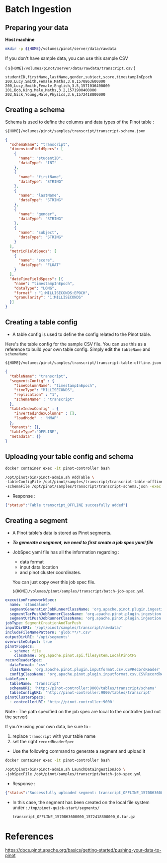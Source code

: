 
# Batch Ingestion

## Preparing your data

**Host machine**

```bash
mkdir -p ${HOME}/volumes/pinot/server/data/rawdata
```

If you don't have sample data, you can use this sample CSV

( `${HOME}/volumes/pinot/server/data/rawdata/transcript.csv` )

```csv
studentID,firstName,lastName,gender,subject,score,timestampInEpoch
200,Lucy,Smith,Female,Maths,3.8,1570863600000
200,Lucy,Smith,Female,English,3.5,1571036400000
201,Bob,King,Male,Maths,3.2,1571900400000
202,Nick,Young,Male,Physics,3.6,1572418800000
```

## Creating a schema

Schema is used to define the columns and data types of the Pinot table :

`${HOME}/volumes/pinot/samples/transcript/transcript-schema.json`

```json
{
  "schemaName": "transcript",
  "dimensionFieldSpecs": [
    {
      "name": "studentID",
      "dataType": "INT"
    },
    {
      "name": "firstName",
      "dataType": "STRING"
    },
    {
      "name": "lastName",
      "dataType": "STRING"
    },
    {
      "name": "gender",
      "dataType": "STRING"
    },
    {
      "name": "subject",
      "dataType": "STRING"
    }
  ],
  "metricFieldSpecs": [
    {
      "name": "score",
      "dataType": "FLOAT"
    }
  ],
  "dateTimeFieldSpecs": [{
    "name": "timestampInEpoch",
    "dataType": "LONG",
    "format" : "1:MILLISECONDS:EPOCH",
    "granularity": "1:MILLISECONDS"
  }]
}
```

## Creating a table config

* A table config is used to define the config related to the Pinot table. 

Here's the table config for the sample CSV file. You can use this as a reference to build your own table config. Simply edit the `tableName` and `schemaName`

`${HOME}/volumes/pinot/samples/transcript/transcript-table-offline.json`


```json
{
  "tableName": "transcript",
  "segmentsConfig" : {
    "timeColumnName": "timestampInEpoch",
    "timeType": "MILLISECONDS",
    "replication" : "1",
    "schemaName" : "transcript"
  },
  "tableIndexConfig" : {
    "invertedIndexColumns" : [],
    "loadMode"  : "MMAP"
  },
  "tenants": {},
  "tableType":"OFFLINE",
  "metadata": {}
}
```

## Uploading your table config and schema

```bash
docker container exec -it pinot-controller bash

/opt/pinot/bin/pinot-admin.sh AddTable \
-tableConfigFile /opt/pinot/samples/transcript/transcript-table-offline.json \
-schemaFile /opt/pinot/samples/transcript/transcript-schema.json -exec
```

* Response :

```json
{"status":"Table transcript_OFFLINE succesfully added"}
```

## Creating a segment

* A Pinot table's data is stored as Pinot segments.

* ***To generate a segment, we need to first create a job spec yaml file***

* JobSpec yaml file has all the information regarding :
  - data format
  - input data location 
  - and pinot cluster coordinates.

  You can just copy over this job spec file. 

  `${HOME}/volumes/pinot/samples/transcript/batch-job-spec.yml`

```yaml
executionFrameworkSpec:
  name: 'standalone'
  segmentGenerationJobRunnerClassName: 'org.apache.pinot.plugin.ingestion.batch.standalone.SegmentGenerationJobRunner'
  segmentTarPushJobRunnerClassName: 'org.apache.pinot.plugin.ingestion.batch.standalone.SegmentTarPushJobRunner'
  segmentUriPushJobRunnerClassName: 'org.apache.pinot.plugin.ingestion.batch.standalone.SegmentUriPushJobRunner'
jobType: SegmentCreationAndTarPush
inputDirURI: '/opt/pinot/samples/transcript/rawdata/'
includeFileNamePattern: 'glob:**/*.csv'
outputDirURI: '/opt/segments'
overwriteOutput: true
pinotFSSpecs:
  - scheme: file
    className: org.apache.pinot.spi.filesystem.LocalPinotFS
recordReaderSpec:
  dataFormat: 'csv'
  className: 'org.apache.pinot.plugin.inputformat.csv.CSVRecordReader'
  configClassName: 'org.apache.pinot.plugin.inputformat.csv.CSVRecordReaderConfig'
tableSpec:
  tableName: 'transcript'
  schemaURI: 'http://pinot-controller:9000/tables/transcript/schema'
  tableConfigURI: 'http://pinot-controller:9000/tables/transcript'
pinotClusterSpecs:
  - controllerURI: 'http://pinot-controller:9000'
```

Note : The path specified on the job spec are local to the controller (and not the server)

  If you're using your own data, be sure to :

  1) replace `transcript` with your table name 
  2) set the right `recordReaderSpec`

* Use the following command to generate a segment and upload it

```bash
docker container exec -it pinot-controller bash

/opt/pinot/bin/pinot-admin.sh LaunchDataIngestionJob \
-jobSpecFile /opt/pinot/samples/transcript/batch-job-spec.yml 
```

* Response :

```json
{"status":"Successfully uploaded segment: transcript_OFFLINE_1570863600000_1572418800000_0 of table: transcript"}
```

* In this case, the segment has been created on the local file system under : `/tmp/pinot-quick-start/segments/`

  `transcript_OFFLINE_1570863600000_1572418800000_0.tar.gz`

References
==========
https://docs.pinot.apache.org/basics/getting-started/pushing-your-data-to-pinot